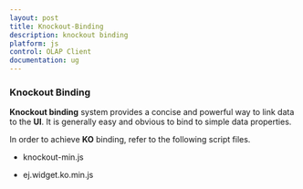 ```yaml
---
layout: post
title: Knockout-Binding
description: knockout binding
platform: js
control: OLAP Client
documentation: ug
---
```


### Knockout Binding

**Knockout binding** system provides a concise and powerful way to link data to the **UI**. It is generally easy and obvious to bind to simple data properties.

In order to achieve **KO** binding, refer to the following script files.

* knockout-min.js

* ej.widget.ko.min.js



